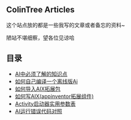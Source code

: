 ## ColinTree Articles

这个站点放的都是一些我写的文章或者备忘的资料~

陋站不堪细察，望各位见谅哈

## 目录

* [AI中必须了解的知识点](MustKnow/README.md)
* [如何自己编译一个离线版Ai](BuildLocal/README.md)
* [如何导入AIX拓展包](ImportAIX/README.md)
* [如何写AIX(appinventor拓展组件)](CreateAIX/README.md)
* [Activity启动器实用参数表](ActivityStarter/README.md)
* [AI运行错误代码对照](ErrorCode/README.md)
